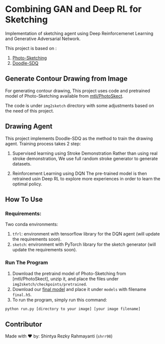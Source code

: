 # Combining GAN and Deep RL for Sketching

Implementation of sketching agent using Deep Reinforcemenet Learning and Generative Adversarial Network.

This project is based on :
1. [Photo-Sketching](https://www.researchgate.net/publication/331591839_Photo-Sketching_Inferring_Contour_Drawings_From_Images)
2. [Doodle-SDQ](https://arxiv.org/abs/1810.05977)

## Generate Contour Drawing from Image
For generating contour drawing, This project uses code and pretrained model of Photo-Sketching available from [mtli/PhotoSkect](https://github.com/mtli/PhotoSketch).

The code is under ```img2sketch``` directory with some adjustments based on the need of this project.

## Drawing Agent
This project implements Doodle-SDQ as the method to train the drawing agent. Training process takes 2 step:
1. Supervised learning using Stroke Demonstration
  Rather than using real stroke demonstration, We use full random stroke generator to generate datasets.
  
2. Reinforcement Learning using DQN
  The pre-trained model is then retrained usin Deep RL to explore more experiences in order to learn the optimal policy.
  
## How To Use
### Requirements:
Two conda environments:
1. `tfrl`: environment with tensorflow library for the DQN agent (will update the requirements soon).
1. `sketch`: environment with PyTorch library for the sketch generator (will update the requirements soon).
### Run The Program
1. Download the pretraind model of Photo-Sketching from [mtli/PhotoSkect], unzip it, and place the files under `img2sketch/checkpoints/pretrained`.
1. Download our [final model](https://drive.google.com/file/d/11xq1w66VcxP1zGCU2owvHoq2nmFHofZx/view?usp=sharing) and place it under `models` with filename `final.h5`.
1. To run the program, simply run this command:
  ```bash
  python run.py [directory to your image] [your image filename]
  ```
  
## Contributor
Made with :heart: by:
Shintya Rezky Rahmayanti (`shrr98`)
